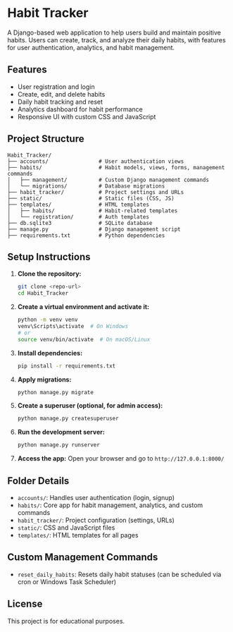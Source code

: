 # Habit Tracker

A Django-based web application to help users build and maintain positive habits. Users can create, track, and analyze their daily habits, with features for user authentication, analytics, and habit management.

## Features

- User registration and login
- Create, edit, and delete habits
- Daily habit tracking and reset
- Analytics dashboard for habit performance
- Responsive UI with custom CSS and JavaScript

## Project Structure

```
Habit_Tracker/
├── accounts/                # User authentication views
├── habits/                  # Habit models, views, forms, management commands
│   ├── management/          # Custom Django management commands
│   └── migrations/          # Database migrations
├── habit_tracker/           # Project settings and URLs
├── static/                  # Static files (CSS, JS)
├── templates/               # HTML templates
│   ├── habits/              # Habit-related templates
│   └── registration/        # Auth templates
├── db.sqlite3               # SQLite database
├── manage.py                # Django management script
├── requirements.txt         # Python dependencies
```

## Setup Instructions

1. **Clone the repository:**
   ```sh
   git clone <repo-url>
   cd Habit_Tracker
   ```
2. **Create a virtual environment and activate it:**
   ```sh
   python -m venv venv
   venv\Scripts\activate  # On Windows
   # or
   source venv/bin/activate  # On macOS/Linux
   ```
3. **Install dependencies:**
   ```sh
   pip install -r requirements.txt
   ```
4. **Apply migrations:**
   ```sh
   python manage.py migrate
   ```
5. **Create a superuser (optional, for admin access):**
   ```sh
   python manage.py createsuperuser
   ```
6. **Run the development server:**
   ```sh
   python manage.py runserver
   ```
7. **Access the app:**
   Open your browser and go to `http://127.0.0.1:8000/`

## Folder Details

- `accounts/`: Handles user authentication (login, signup)
- `habits/`: Core app for habit management, analytics, and custom commands
- `habit_tracker/`: Project configuration (settings, URLs)
- `static/`: CSS and JavaScript files
- `templates/`: HTML templates for all pages

## Custom Management Commands

- `reset_daily_habits`: Resets daily habit statuses (can be scheduled via cron or Windows Task Scheduler)

## License

This project is for educational purposes.
